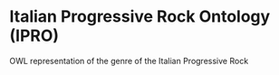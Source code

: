 # Italian Progressive Rock Ontology (IPRO)

OWL representation of the genre of the Italian Progressive Rock